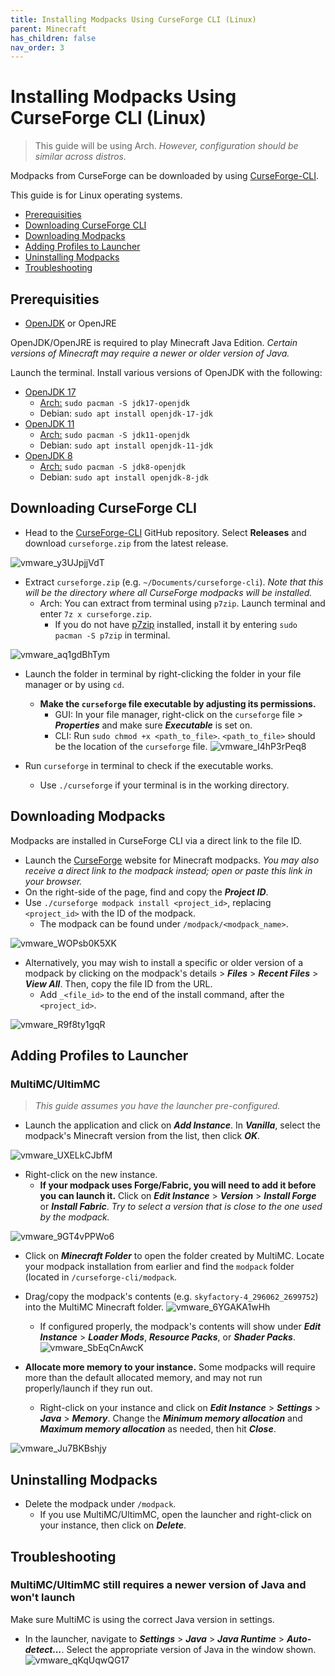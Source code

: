 ```yaml
---
title: Installing Modpacks Using CurseForge CLI (Linux)
parent: Minecraft
has_children: false
nav_order: 3
---
```


# Installing Modpacks Using CurseForge CLI (Linux)
> This guide will be using Arch. *However, configuration should be similar across distros.*

Modpacks from CurseForge can be downloaded by using [CurseForge-CLI](https://github.com/North-West-Wind/CurseForge-CLI).

This guide is for Linux operating systems.

- [Prerequisities](https://drop8k.github.io/docs/server/installation2.html#prerequisities)
- [Downloading CurseForge CLI](https://drop8k.github.io/docs/server/installation2.html#downloading-curseforge-cli)
- [Downloading Modpacks](https://drop8k.github.io/docs/server/installation2.html#downloading-modpacks)
- [Adding Profiles to Launcher](https://drop8k.github.io/docs/server/installation2.html#adding-profiles-to-launcher)
- [Uninstalling Modpacks](https://drop8k.github.io/docs/server/installation2.html#uninstalling-modpacks)
- [Troubleshooting](https://drop8k.github.io/docs/server/installation2.html#troubleshooting)

## Prerequisities
- [OpenJDK](https://openjdk.org/) or OpenJRE

OpenJDK/OpenJRE is required to play Minecraft Java Edition. *Certain versions of Minecraft may require a newer or older version of Java.*

Launch the terminal. Install various versions of OpenJDK with the following:
- [OpenJDK 17](https://openjdk.org/projects/jdk/17)
   - [Arch:](https://archlinux.org/packages/extra/x86_64/jdk17-openjdk/) `sudo pacman -S jdk17-openjdk`
   - Debian: `sudo apt install openjdk-17-jdk`
- [OpenJDK 11](https://openjdk.org/projects/jdk/11)
   - [Arch:](https://archlinux.org/packages/extra/x86_64/jdk11-openjdk/) `sudo pacman -S jdk11-openjdk`
   - Debian: `sudo apt install openjdk-11-jdk`
- [OpenJDK 8](https://openjdk.org/projects/jdk8/)
   - [Arch:](https://archlinux.org/packages/extra/x86_64/jdk8-openjdk/) `sudo pacman -S jdk8-openjdk`
   - Debian: `sudo apt install openjdk-8-jdk`

## Downloading CurseForge CLI
- Head to the [CurseForge-CLI](https://github.com/North-West-Wind/CurseForge-CLI) GitHub repository. Select **Releases** and download `curseforge.zip` from the latest release.

![vmware_y3UJpjjVdT](https://user-images.githubusercontent.com/92121005/181082072-5b2ada48-8f9e-4aae-85bb-421f756a3c3d.gif)

- Extract `curseforge.zip` (e.g. `~/Documents/curseforge-cli`). *Note that this will be the directory where all CurseForge modpacks will be installed.*
   - Arch: You can extract from terminal using `p7zip`. Launch terminal and enter `7z x curseforge.zip`.
      - If you do not have [p7zip](https://archlinux.org/packages/extra/x86_64/p7zip/) installed, install it by entering `sudo pacman -S p7zip` in terminal.

![vmware_aq1gdBhTym](https://user-images.githubusercontent.com/92121005/181083226-490dce8e-f0fd-4d94-a36b-4d6b92b67f4a.gif)

- Launch the folder in terminal by right-clicking the folder in your file manager or by using `cd`.
   - **Make the `curseforge` file executable by adjusting its permissions.**
      - GUI: In your file manager, right-click on the `curseforge` file > ***Properties*** and make sure ***Executable*** is set on.
      - CLI: Run `sudo chmod +x <path_to_file>`. `<path_to_file>` should be the location of the `curseforge` file.
        ![vmware_I4hP3rPeq8](https://user-images.githubusercontent.com/92121005/181083710-47c90a79-a7b7-4314-8646-6f9f75c6b2de.gif)

- Run `curseforge` in terminal to check if the executable works.
   - Use `./curseforge` if your terminal is in the working directory.

## Downloading Modpacks
Modpacks are installed in CurseForge CLI via a direct link to the file ID.

- Launch the [CurseForge](https://www.curseforge.com/minecraft/modpacks) website for Minecraft modpacks. *You may also receive a direct link to the modpack instead; open or paste this link in your browser.*
- On the right-side of the page, find and copy the ***Project ID***.
- Use `./curseforge modpack install <project_id>`, replacing `<project_id>` with the ID of the modpack.
   - The modpack can be found under `/modpack/<modpack_name>`.

![vmware_WOPsb0K5XK](https://user-images.githubusercontent.com/92121005/181084289-881fb4b1-557d-4002-ae66-16b005361a25.gif)

- Alternatively, you may wish to install a specific or older version of a modpack by clicking on the modpack's details > ***Files*** > ***Recent Files*** > ***View All***. Then, copy the file ID from the URL.
   - Add `_<file_id>` to the end of the install command, after the `<project_id>`.

![vmware_R9f8ty1gqR](https://user-images.githubusercontent.com/92121005/181086438-5df35d8d-a874-4fa1-8a0f-738ac9fd6360.gif)

## Adding Profiles to Launcher
### MultiMC/UltimMC
> *This guide assumes you have the launcher pre-configured.*

- Launch the application and click on ***Add Instance***. In ***Vanilla***, select the modpack's Minecraft version from the list, then click ***OK***.

![vmware_UXELkCJbfM](https://user-images.githubusercontent.com/92121005/181091282-d0754959-3162-451c-bbf1-ec8e857bf6cc.gif)

- Right-click on the new instance.
   - **If your modpack uses Forge/Fabric, you will need to add it before you can launch it.** Click on ***Edit Instance*** > ***Version*** > ***Install Forge*** or ***Install Fabric***. *Try to select a version that is close to the one used by the modpack.*

![vmware_9GT4vPPWo6](https://user-images.githubusercontent.com/92121005/181091811-0315a3e8-1f7a-4ae5-b24c-66349c6cfae5.gif)

- Click on ***Minecraft Folder*** to open the folder created by MultiMC. Locate your modpack installation from earlier and find the `modpack` folder (located in `/curseforge-cli/modpack`.
- Drag/copy the modpack's contents (e.g. `skyfactory-4_296062_2699752`) into the MultiMC Minecraft folder.
![vmware_6YGAKA1wHh](https://user-images.githubusercontent.com/92121005/181093056-af31ee92-3b25-44e5-b249-5634150543a7.gif)
   - If configured properly, the modpack's contents will show under ***Edit Instance*** > ***Loader Mods***, ***Resource Packs***, or ***Shader Packs***.
     ![vmware_SbEqCnAwcK](https://user-images.githubusercontent.com/92121005/181093927-31067b6f-f38b-4b70-ad55-17ce48293ae8.gif)

- **Allocate more memory to your instance.** Some modpacks will require more than the default allocated memory, and may not run properly/launch if they run out.
   - Right-click on your instance and click on  ***Edit Instance*** > ***Settings*** > ***Java*** > ***Memory***. Change the ***Minimum memory allocation*** and ***Maximum memory allocation*** as needed, then hit ***Close***.

![vmware_Ju7BKBshjy](https://user-images.githubusercontent.com/92121005/181094843-2bd52397-ef3e-4921-8c97-67e9bce1531c.gif)

## Uninstalling Modpacks
- Delete the modpack under `/modpack`.
   - If you use MultiMC/UltimMC, open the launcher and right-click on your instance, then click on ***Delete***.

## Troubleshooting
### MultiMC/UltimMC still requires a newer version of Java and won't launch
Make sure MultiMC is using the correct Java version in settings.

- In the launcher, navigate to ***Settings*** > ***Java*** > ***Java Runtime*** > ***Auto-detect...***. Select the appropriate version of Java in the window shown.
![vmware_qKqUqwQG17](https://user-images.githubusercontent.com/92121005/181141372-a8119b07-0509-416a-b44b-ce66d22b61c1.gif)
